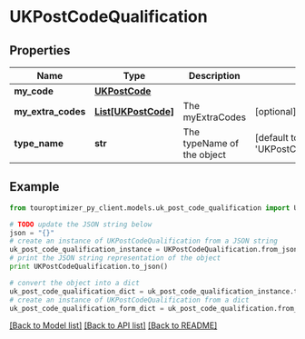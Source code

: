 # UKPostCodeQualification


## Properties

Name | Type | Description | Notes
------------ | ------------- | ------------- | -------------
**my_code** | [**UKPostCode**](UKPostCode.md) |  | 
**my_extra_codes** | [**List[UKPostCode]**](UKPostCode.md) | The myExtraCodes | [optional] 
**type_name** | **str** | The typeName of the object | [default to 'UKPostCodeQualification']

## Example

```python
from touroptimizer_py_client.models.uk_post_code_qualification import UKPostCodeQualification

# TODO update the JSON string below
json = "{}"
# create an instance of UKPostCodeQualification from a JSON string
uk_post_code_qualification_instance = UKPostCodeQualification.from_json(json)
# print the JSON string representation of the object
print UKPostCodeQualification.to_json()

# convert the object into a dict
uk_post_code_qualification_dict = uk_post_code_qualification_instance.to_dict()
# create an instance of UKPostCodeQualification from a dict
uk_post_code_qualification_form_dict = uk_post_code_qualification.from_dict(uk_post_code_qualification_dict)
```
[[Back to Model list]](../README.md#documentation-for-models) [[Back to API list]](../README.md#documentation-for-api-endpoints) [[Back to README]](../README.md)


